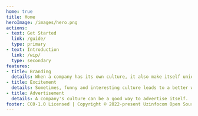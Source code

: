 ```yaml
---
home: true
title: Home
heroImage: /images/hero.png
actions:
- text: Get Started
  link: /guide/
  type: primary
- text: Introduction
  link: /wip/
  type: secondary
features:
- title: Branding
  details: When a company has its own culture, it also make itself unique.
- title: Excitement
  details: Sometimes, funny and interesting culture leads to a better work environment.
- title: Advertisement
  details: A company's culture can be a good way to advertise itself.
footer: CC0-1.0 Licensed | Copyright © 2022-present Uzinfocom Open Source
---
```

